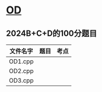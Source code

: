 # [OD](https://sars2025.blog.csdn.net/article/details/124204594)

## 2024B+C+D的100分题目

| 文件名字 | 题目 | 考点 |
| -------- | ---- | ---- |
| OD1.cpp  |      |      |
| OD2.cpp  |      |      |
| OD3.cpp  |      |      |


